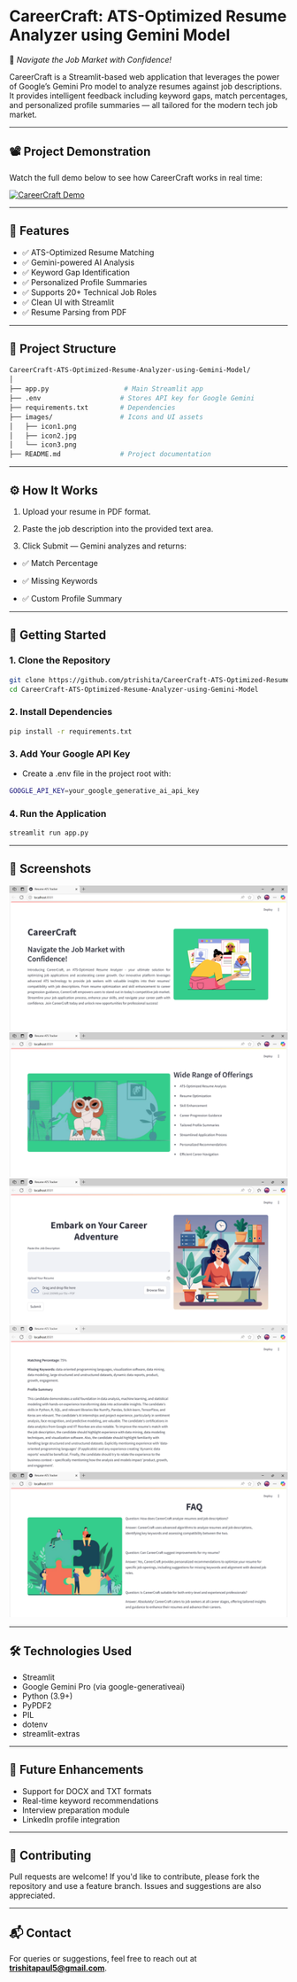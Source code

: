 # CareerCraft: ATS-Optimized Resume Analyzer using Gemini Model

🚀 *Navigate the Job Market with Confidence!*

CareerCraft is a Streamlit-based web application that leverages the power of Google’s Gemini Pro model to analyze resumes against job descriptions. It provides intelligent feedback including keyword gaps, match percentages, and personalized profile summaries — all tailored for the modern tech job market.

---

## 📽 Project Demonstration

Watch the full demo below to see how CareerCraft works in real time:

[![CareerCraft Demo](https://img.youtube.com/vi/E0cgbWYTR9k/0.jpg)](https://www.youtube.com/watch?v=E0cgbWYTR9k)

---

## 🧠 Features

- ✅ ATS-Optimized Resume Matching
- ✅ Gemini-powered AI Analysis
- ✅ Keyword Gap Identification
- ✅ Personalized Profile Summaries
- ✅ Supports 20+ Technical Job Roles
- ✅ Clean UI with Streamlit
- ✅ Resume Parsing from PDF

---

## 📂 Project Structure

```bash
CareerCraft-ATS-Optimized-Resume-Analyzer-using-Gemini-Model/
│
├── app.py                   # Main Streamlit app
├── .env                    # Stores API key for Google Gemini
├── requirements.txt        # Dependencies
├── images/                 # Icons and UI assets
│   ├── icon1.png
│   ├── icon2.jpg
│   └── icon3.png
├── README.md               # Project documentation
```

---

## ⚙️ How It Works
1. Upload your resume in PDF format.

2. Paste the job description into the provided text area.

3. Click Submit — Gemini analyzes and returns:

- ✅ Match Percentage

- ✅ Missing Keywords

- ✅ Custom Profile Summary

---

## 🚀 Getting Started

### 1. Clone the Repository

```bash
git clone https://github.com/ptrishita/CareerCraft-ATS-Optimized-Resume-Analyzer-using-Gemini-Model.git
cd CareerCraft-ATS-Optimized-Resume-Analyzer-using-Gemini-Model
```

### 2. Install Dependencies

```bash
pip install -r requirements.txt
```

### 3. Add Your Google API Key

- Create a .env file in the project root with:

```bash
GOOGLE_API_KEY=your_google_generative_ai_api_key
```

### 4. Run the Application

```bash
streamlit run app.py
```

---

## 📸 Screenshots

<img src="screenshots/ss1.png"/>
<img src="screenshots/ss2.png"/>
<img src="screenshots/ss3.png"/>
<img src="screenshots/ss4.png"/>
<img src="screenshots/ss5.png"/>

---

## 🛠 Technologies Used

- Streamlit
- Google Gemini Pro (via google-generativeai)
- Python (3.9+)
- PyPDF2
- PIL
- dotenv
- streamlit-extras

---

## 🔮 Future Enhancements

- Support for DOCX and TXT formats
- Real-time keyword recommendations
- Interview preparation module
- LinkedIn profile integration

---

## 🙌 Contributing
Pull requests are welcome! If you'd like to contribute, please fork the repository and use a feature branch. Issues and suggestions are also appreciated.

---

## 📬 Contact
For queries or suggestions, feel free to reach out at [**trishitapaul5@gmail.com**](mailto:trishitapaul5@gmail.com).
